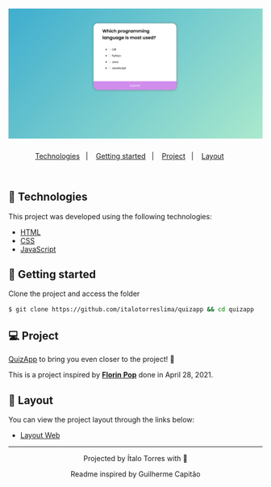 <h1 align="center">
    <img alt="QuizApp" title="QuizApp" src=".github/screenPrint.png" />
</h1>

<p align="center">
  <a href="#technologies">Technologies</a>&nbsp;&nbsp;&nbsp;|&nbsp;&nbsp;&nbsp;
  <a href="#-layout">Getting started</a>&nbsp;&nbsp;&nbsp;|&nbsp;&nbsp;&nbsp;
  <a href="#-project">Project</a>&nbsp;&nbsp;&nbsp;|&nbsp;&nbsp;&nbsp;
  <a href="#-layout">Layout</a>&nbsp;&nbsp;&nbsp;&nbsp;&nbsp;&nbsp;
</p>

<br>

## 🧪 Technologies

This project was developed using the following technologies:

- [HTML](https://www.w3schools.com/html/)
- [CSS](https://www.w3schools.com/css/)
- [JavaScript](https://developer.mozilla.org/en-US/docs/Web/JavaScript)

## 🚀 Getting started

Clone the project and access the folder

```bash
$ git clone https://github.com/italotorreslima/quizapp && cd quizapp
```

## 💻 Project

[QuizApp](https://quizapp-iota.vercel.app/) to bring you even closer to the project! 💜

This is a project inspired by **[Florin Pop](https://www.youtube.com/channel/UCeU-1X402kT-JlLdAitxSMA)** done in April 28, 2021.

## 🔖 Layout

You can view the project layout through the links below:

- [Layout Web](https://www.uidesigndaily.com/posts/sketch-questionnaire-choice-submit-day-924)


---

<p align="center">Projected by Ítalo Torres with 🖤</p>
<p align="center">Readme inspired by Guilherme Capitão</p>

